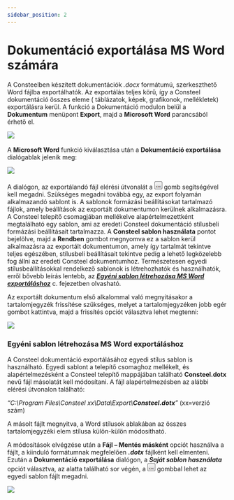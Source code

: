 ```yaml
---
sidebar_position: 2
---
```

# Dokumentáció exportálása MS Word számára
<!-- wp:columns -->

<!-- wp:column -->

<!-- wp:paragraph {"align":"justify"} -->

A Consteelben készített dokumentációk _.docx_ formátumú, szerkeszthető Word fájlba exportálhatók. Az exportálás teljes körű, így a Consteel dokumentáció összes eleme ( táblázatok, képek, grafikonok, mellékletek) exportálásra kerül. A funkció a Dokumentáció modulon belül a **Dokumentum** menüpont **Export**, majd a **Microsoft Word** parancsából érhető el.

<!-- /wp:paragraph -->

<!-- /wp:column -->

<!-- wp:column -->

<!-- wp:image {"align":"center","id":37834,"width":344,"height":203,"sizeSlug":"full","linkDestination":"media","className":"is-style-editorskit-rounded"} -->

[![](https://Consteelsoftware.com/wp-content/uploads/2022/06/scr_dokument_export.png)](./img/wp-content-uploads-2022-06-scr_dokument_export.png)

<!-- /wp:image -->

<!-- /wp:column -->

<!-- /wp:columns -->

<!-- wp:paragraph -->

A **Microsoft Word** funkció kiválasztása után a **Dokumentáció exportálása** dialógablak jelenik meg:

<!-- /wp:paragraph -->

<!-- wp:image {"align":"center","id":37826,"sizeSlug":"full","linkDestination":"media","className":"is-style-editorskit-rounded"} -->

[![](https://Consteelsoftware.com/wp-content/uploads/2022/06/scr_dokument_export_2.png)](./img/wp-content-uploads-2022-06-scr_dokument_export_2.png)

<!-- /wp:image -->

<!-- wp:paragraph {"align":"justify"} -->

A dialógon, az exportálandó fájl elérési útvonalát a ![](./img/wp-content-uploads-2021-04-3dots-button.png) gomb segítségével kell megadni. Szükséges megadni továbbá egy, az export folyamán alkalmazandó sablont is. A sablonok formázási beállításokat tartalmazó fájlok, amely beállítások az exportált dokumentumon kerülnek alkalmazásra. A Consteel telepítő csomagjában mellékelve alapértelmezettként megtalálható egy sablon, ami az eredeti Consteel dokumentáció stílusbeli formázási beállításait tartalmazza. A **Consteel sablon használata** pontot bejelölve, majd a **Rendben** gombot megnyomva ez a sablon kerül alkalmazásra az exportált dokumentumon, amely így tartalmát tekintve teljes egészében, stílusbeli beállításait tekintve pedig a lehető legközelebb fog állni az eredeti Consteel dokumentumhoz. Természetesen egyedi stílusbeállításokkal rendelkező sablonok is létrehozhatók és használhatók, erről bővebb leírás lentebb, az [_**Egyéni sablon létrehozása MS Word exportáláshoz**_](#egyéni-sablon-létrehozása-ms-word-exportáláshoz) c. fejezetben olvasható.

<!-- /wp:paragraph -->

<!-- wp:columns -->

<!-- wp:column -->

<!-- wp:paragraph {"align":"justify"} -->

Az exportált dokumentum első alkalommal való megnyitásakor a tartalomjegyzék frissítése szükséges, melyet a tartalomjegyzéken jobb egér gombot kattintva, majd a frissítés opciót választva lehet megtenni:

<!-- /wp:paragraph -->

<!-- /wp:column -->

<!-- wp:column -->

<!-- wp:image {"align":"center","id":37818,"sizeSlug":"full","linkDestination":"media","className":"is-style-editorskit-rounded"} -->

[![](https://Consteelsoftware.com/wp-content/uploads/2022/06/scr_dokument_export_3.png)](./img/wp-content-uploads-2022-06-scr_dokument_export_3.png)

<!-- /wp:image -->

<!-- /wp:column -->

<!-- /wp:columns -->

<!-- wp:spacer -->

<!-- /wp:spacer -->

<!-- wp:heading {"level":3} -->

### Egyéni sablon létrehozása MS Word exportáláshoz

<!-- /wp:heading -->

<!-- wp:columns -->

<!-- wp:column -->

<!-- wp:paragraph -->

A Consteel dokumentáció exportálásához egyedi stílus sablon is használható. Egyedi sablont a telepítő csomaghoz mellékelt, és alapértelmezésként a Consteel telepítő mappájában található **Consteel.dotx** nevű fájl másolatát kell módosítani. A fájl alapértelmezésben az alábbi elérési útvonalon található:

<!-- /wp:paragraph -->

<!-- wp:paragraph -->

_“C:\\Program Files\\Consteel xx\\Data\\Export\\**Consteel.dotx**”_ (xx=verzió szám)

<!-- /wp:paragraph -->

<!-- wp:paragraph {"align":"justify"} -->

A másolt fájlt megnyitva, a Word stílusok ablakában az összes tartalomjegyzéki elem stílusa külön-külön módosítható.

<!-- /wp:paragraph -->

<!-- wp:paragraph {"align":"justify"} -->

A módosítások elvégzése után a **Fájl – Mentés másként** opciót használva a fájlt, a kiinduló formátumnak megfelelően **_.dotx_** fájlként kell elmenteni. Ezután a **Dokumentáció exportálása** dialógon, a **_Saját sablon használata_** opciót választva, az alatta található sor végén, a ![](./img/wp-content-uploads-2021-04-3dots-button.png) gombbal lehet az egyedi sablon fájlt megadni.

<!-- /wp:paragraph -->

<!-- /wp:column -->

<!-- wp:column -->

<!-- wp:image {"align":"center","id":37810,"sizeSlug":"full","linkDestination":"media","className":"is-style-editorskit-rounded"} -->

[![](https://Consteelsoftware.com/wp-content/uploads/2022/06/scr_dokument_export_word_sablon.png)](./img/wp-content-uploads-2022-06-scr_dokument_export_word_sablon.png)

<!-- /wp:image -->

<!-- /wp:column -->

<!-- /wp:columns -->
